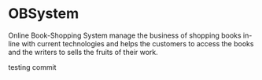 # OBSystem

Online Book-Shopping System  manage the business  of shopping books in-line with current technologies  and helps the customers 
to access the books and the writers to sells the fruits of  their work.


testing commit
